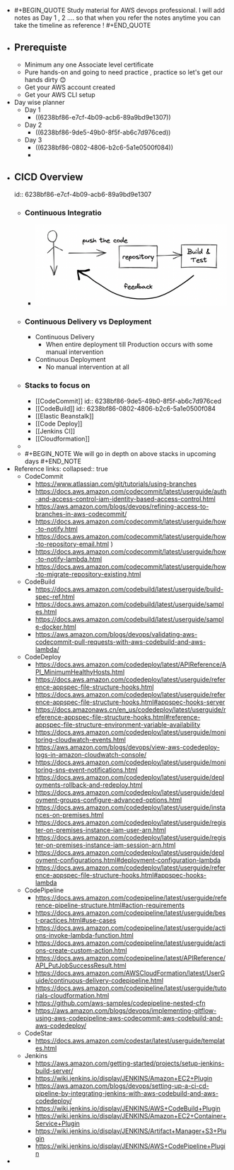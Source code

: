 - #+BEGIN_QUOTE
  Study material for AWS devops professional. 
  I will add notes as  Day 1 , 2  .... so that when you refer the notes anytime you can take the timeline as reference !
  #+END_QUOTE
- ## Prerequiste
	- Minimum any one Associate level certificate
	- Pure hands-on and going to need practice , practice so let's get our hands dirty 😊
	- Get your AWS account created
	- Get your AWS CLI setup
- Day wise planner
	- Day 1
		- ((6238bf86-e7cf-4b09-acb6-89a9bd9e1307))
	- Day 2
		- ((6238bf86-9de5-49b0-8f5f-ab6c7d976ced))
	- Day 3
		- ((6238bf86-0802-4806-b2c6-5a1e0500f084))
		-
- ## CICD Overview
  id:: 6238bf86-e7cf-4b09-acb6-89a9bd9e1307
	- ### Continuous Integratio
		- ![image.png](../assets/image_1647885932857_0.png)
	- ### Continuous Delivery vs Deployment
		- Continuous Delivery
			- When entire deployment till Production occurs with some manual intervention
		- Continuous Deployment
			- No manual intervention at all
	- ### Stacks to focus on
		- [[CodeCommit]]
		  id:: 6238bf86-9de5-49b0-8f5f-ab6c7d976ced
		- [[CodeBuild]]
		  id:: 6238bf86-0802-4806-b2c6-5a1e0500f084
		- [[Elastic Beanstalk]]
		- [[Code Deploy]]
		- [[Jenkins CI]]
		- [[Cloudformation]]
	-
	- #+BEGIN_NOTE
	  We will go in depth on above stacks in upcoming days
	  #+END_NOTE
- Reference links:
  collapsed:: true
	- CodeCommit
		- https://www.atlassian.com/git/tutorials/using-branches
		- https://docs.aws.amazon.com/codecommit/latest/userguide/auth-and-access-control-iam-identity-based-access-control.html
		- https://aws.amazon.com/blogs/devops/refining-access-to-branches-in-aws-codecommit/
		- https://docs.aws.amazon.com/codecommit/latest/userguide/how-to-notify.html
		- https://docs.aws.amazon.com/codecommit/latest/userguide/how-to-repository-email.html )
		- https://docs.aws.amazon.com/codecommit/latest/userguide/how-to-notify-lambda.html
		- https://docs.aws.amazon.com/codecommit/latest/userguide/how-to-migrate-repository-existing.html
	- CodeBuild
		- https://docs.aws.amazon.com/codebuild/latest/userguide/build-spec-ref.html
		- https://docs.aws.amazon.com/codebuild/latest/userguide/samples.html
		- https://docs.aws.amazon.com/codebuild/latest/userguide/sample-docker.html
		- https://aws.amazon.com/blogs/devops/validating-aws-codecommit-pull-requests-with-aws-codebuild-and-aws-lambda/
	- CodeDeploy
		- https://docs.aws.amazon.com/codedeploy/latest/APIReference/API_MinimumHealthyHosts.html
		- https://docs.aws.amazon.com/codedeploy/latest/userguide/reference-appspec-file-structure-hooks.html
		- https://docs.aws.amazon.com/codedeploy/latest/userguide/reference-appspec-file-structure-hooks.html#appspec-hooks-server
		- https://docs.amazonaws.cn/en_us/codedeploy/latest/userguide/reference-appspec-file-structure-hooks.html#reference-appspec-file-structure-environment-variable-availability
		- https://docs.aws.amazon.com/codedeploy/latest/userguide/monitoring-cloudwatch-events.html
		- https://aws.amazon.com/blogs/devops/view-aws-codedeploy-logs-in-amazon-cloudwatch-console/
		- https://docs.aws.amazon.com/codedeploy/latest/userguide/monitoring-sns-event-notifications.html
		- https://docs.aws.amazon.com/codedeploy/latest/userguide/deployments-rollback-and-redeploy.html
		- https://docs.aws.amazon.com/codedeploy/latest/userguide/deployment-groups-configure-advanced-options.html
		- https://docs.aws.amazon.com/codedeploy/latest/userguide/instances-on-premises.html
		- https://docs.aws.amazon.com/codedeploy/latest/userguide/register-on-premises-instance-iam-user-arn.html
		- https://docs.aws.amazon.com/codedeploy/latest/userguide/register-on-premises-instance-iam-session-arn.html
		- https://docs.aws.amazon.com/codedeploy/latest/userguide/deployment-configurations.html#deployment-configuration-lambda
		- https://docs.aws.amazon.com/codedeploy/latest/userguide/reference-appspec-file-structure-hooks.html#appspec-hooks-lambda
	- CodePipeline
		- https://docs.aws.amazon.com/codepipeline/latest/userguide/reference-pipeline-structure.html#action-requirements
		- https://docs.aws.amazon.com/codepipeline/latest/userguide/best-practices.html#use-cases
		- https://docs.aws.amazon.com/codepipeline/latest/userguide/actions-invoke-lambda-function.html
		- https://docs.aws.amazon.com/codepipeline/latest/userguide/actions-create-custom-action.html
		- https://docs.aws.amazon.com/codepipeline/latest/APIReference/API_PutJobSuccessResult.html
		- https://docs.aws.amazon.com/AWSCloudFormation/latest/UserGuide/continuous-delivery-codepipeline.html
		- https://docs.aws.amazon.com/codepipeline/latest/userguide/tutorials-cloudformation.html
		- https://github.com/aws-samples/codepipeline-nested-cfn
		- https://aws.amazon.com/blogs/devops/implementing-gitflow-using-aws-codepipeline-aws-codecommit-aws-codebuild-and-aws-codedeploy/
	- CodeStar
		- https://docs.aws.amazon.com/codestar/latest/userguide/templates.html
	- Jenkins
		- https://aws.amazon.com/getting-started/projects/setup-jenkins-build-server/
		- https://wiki.jenkins.io/display/JENKINS/Amazon+EC2+Plugin
		- https://aws.amazon.com/blogs/devops/setting-up-a-ci-cd-pipeline-by-integrating-jenkins-with-aws-codebuild-and-aws-codedeploy/
		- https://wiki.jenkins.io/display/JENKINS/AWS+CodeBuild+Plugin
		- https://wiki.jenkins.io/display/JENKINS/Amazon+EC2+Container+Service+Plugin
		- https://wiki.jenkins.io/display/JENKINS/Artifact+Manager+S3+Plugin
		- https://wiki.jenkins.io/display/JENKINS/AWS+CodePipeline+Plugin
-
